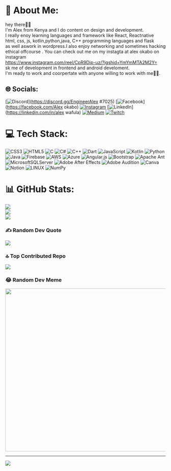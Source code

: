 # 💫 About Me:
hey there🤳🤳<br>I'm Alex from Kenya and I do content on design and development.<br> I really enoy learning languages and framework like React, Reactnative<br>html, css, js, kotlin,python,java, C++ programming languages and flask <br>as well aswork in wordpress.I also enjoy networking and sometimes hacking <br>ethical  offcourse  . You can check out me on my instagta at alex okabo on instagram<br> https://www.instagram.com/reel/CpR9Dip-uz/?igshid=YmYmMTA2M2Y=<br>sk me of development in frontend  and android develoment.<br>I'm ready to work and coorpertate with anyone willing  to work with me🥰🥰.


## 🌐 Socials:
[![Discord](https://img.shields.io/badge/Discord-%237289DA.svg?logo=discord&logoColor=white)](https://discord.gg/EngineerAlex #7025) [![Facebook](https://img.shields.io/badge/Facebook-%231877F2.svg?logo=Facebook&logoColor=white)](https://facebook.com/Alex okabo) [![Instagram](https://img.shields.io/badge/Instagram-%23E4405F.svg?logo=Instagram&logoColor=white)](https://instagram.com/enineeralex186) [![LinkedIn](https://img.shields.io/badge/LinkedIn-%230077B5.svg?logo=linkedin&logoColor=white)](https://linkedin.com/in/alex wafula) [![Medium](https://img.shields.io/badge/Medium-12100E?logo=medium&logoColor=white)](https://medium.com/@OKABO001) [![Twitch](https://img.shields.io/badge/Twitch-%239146FF.svg?logo=Twitch&logoColor=white)](https://twitch.tv/254@ENGINEERALEX) 

# 💻 Tech Stack:
![CSS3](https://img.shields.io/badge/css3-%231572B6.svg?style=for-the-badge&logo=css3&logoColor=white) ![HTML5](https://img.shields.io/badge/html5-%23E34F26.svg?style=for-the-badge&logo=html5&logoColor=white) ![C](https://img.shields.io/badge/c-%2300599C.svg?style=for-the-badge&logo=c&logoColor=white) ![C#](https://img.shields.io/badge/c%23-%23239120.svg?style=for-the-badge&logo=c-sharp&logoColor=white) ![C++](https://img.shields.io/badge/c++-%2300599C.svg?style=for-the-badge&logo=c%2B%2B&logoColor=white) ![Dart](https://img.shields.io/badge/dart-%230175C2.svg?style=for-the-badge&logo=dart&logoColor=white) ![JavaScript](https://img.shields.io/badge/javascript-%23323330.svg?style=for-the-badge&logo=javascript&logoColor=%23F7DF1E) ![Kotlin](https://img.shields.io/badge/kotlin-%230095D5.svg?style=for-the-badge&logo=kotlin&logoColor=white) ![Python](https://img.shields.io/badge/python-3670A0?style=for-the-badge&logo=python&logoColor=ffdd54) ![Java](https://img.shields.io/badge/java-%23ED8B00.svg?style=for-the-badge&logo=java&logoColor=white) ![Firebase](https://img.shields.io/badge/firebase-%23039BE5.svg?style=for-the-badge&logo=firebase) ![AWS](https://img.shields.io/badge/AWS-%23FF9900.svg?style=for-the-badge&logo=amazon-aws&logoColor=white) ![Azure](https://img.shields.io/badge/azure-%230072C6.svg?style=for-the-badge&logo=azure-devops&logoColor=white) ![Angular.js](https://img.shields.io/badge/angular.js-%23E23237.svg?style=for-the-badge&logo=angularjs&logoColor=white) ![Bootstrap](https://img.shields.io/badge/bootstrap-%23563D7C.svg?style=for-the-badge&logo=bootstrap&logoColor=white) ![Apache Ant](https://img.shields.io/badge/Apache%20Ant-A81C7D?style=for-the-badge&logo=Apache%20Ant&logoColor=white) ![MicrosoftSQLServer](https://img.shields.io/badge/Microsoft%20SQL%20Sever-CC2927?style=for-the-badge&logo=microsoft%20sql%20server&logoColor=white) ![Adobe After Effects](https://img.shields.io/badge/Adobe%20After%20Effects-9999FF.svg?style=for-the-badge&logo=Adobe%20After%20Effects&logoColor=white) ![Adobe Audition](https://img.shields.io/badge/Adobe%20Audition-9999FF.svg?style=for-the-badge&logo=Adobe%20Audition&logoColor=white) ![Canva](https://img.shields.io/badge/Canva-%2300C4CC.svg?style=for-the-badge&logo=Canva&logoColor=white) ![Notion](https://img.shields.io/badge/Notion-%23000000.svg?style=for-the-badge&logo=notion&logoColor=white) ![LINUX](https://img.shields.io/badge/Linux-FCC624?style=for-the-badge&logo=linux&logoColor=black) ![NumPy](https://img.shields.io/badge/numpy-%23013243.svg?style=for-the-badge&logo=numpy&logoColor=white)
# 📊 GitHub Stats:
![](https://github-readme-stats.vercel.app/api?username=Okabo001&theme=vue-dark&hide_border=true&include_all_commits=true&count_private=true)<br/>
![](https://github-readme-streak-stats.herokuapp.com/?user=Okabo001&theme=vue-dark&hide_border=true)<br/>
![](https://github-readme-stats.vercel.app/api/top-langs/?username=Okabo001&theme=vue-dark&hide_border=true&include_all_commits=true&count_private=true&layout=compact)

### ✍️ Random Dev Quote
![](https://quotes-github-readme.vercel.app/api?type=horizontal&theme=radical)

### 🔝 Top Contributed Repo
![](https://github-contributor-stats.vercel.app/api?username=Okabo001&limit=5&theme=dark&combine_all_yearly_contributions=true)

### 😂 Random Dev Meme
<img src="https://rm.up.railway.app/" width="512px"/>

---
[![](https://visitcount.itsvg.in/api?id=Okabo001&icon=1&color=0)](https://visitcount.itsvg.in)

<!-- Proudly created with GPRM ( https://gprm.itsvg.in ) -->
